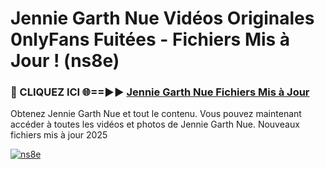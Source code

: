 # Jennie Garth Nue Vidéos Originales 0nlyFans Fuitées - Fichiers Mis à Jour ! (ns8e)

<h3>🔴 CLIQUEZ ICI 🌐==►► <a href="https://tinyurl.com/2pmr4ezf" rel="nofollow">Jennie Garth Nue Fichiers Mis à Jour</a></h3>

Obtenez Jennie Garth Nue et tout le contenu. Vous pouvez maintenant accéder à toutes les vidéos et photos de Jennie Garth Nue. Nouveaux fichiers mis à jour 2025

[![ns8e](https://i.imgur.com/6SNvagu.gif)](https://tinyurl.com/2pmr4ezf)
